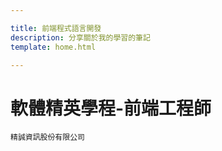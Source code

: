```yaml
--- 

title: 前端程式語言開發 
description: 分享關於我的學習的筆記 
template: home.html

--- 
```


軟體精英學程-前端工程師
===

`精誠資訊股份有限公司`

<!-- <div class="grid cards" markdown>

- :material-format-list-group: &nbsp; __[Material for MkDocs](https://squidfunk.github.io/mkdocs-material/)__

    ---

    說明文字

    ---

    __補充文字__

- :material-file-tree: &nbsp; __[MkDocs Plugins](https://www.neoteroi.dev/mkdocs-plugins/)__

    ---

    說明文字

    ---

    __補充文字__

- :material-folder-open: &nbsp; __[Built-in projects plugin][projects]__

    ---

    說明文字

    ---

    __補充文字__

- :material-information: &nbsp; __[Built-in info plugin][info]__

    ---

    說明文字

    ---

    __補充文字__

</div> -->
